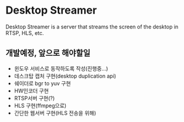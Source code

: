 # Desktop Streamer
Desktop Streamer is a server that streams the screen of the desktop in RTSP, HLS, etc.  


## 개발예정, 앞으로 해야할일
- 윈도우 서비스로 동작하도록 작성(진행중...)
- 데스크탑 캡처 구현(desktop duplication api)
- 쉐이더로 bgr to yuv 구현
- HW인코더 구현
- RTSP서버 구현(?)
- HLS 구현(ffmpeg으로)
- 간단한 웹서버 구현(HLS 전송을 위해)
